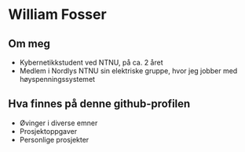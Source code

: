# William Fosser

## Om meg
* Kybernetikkstudent ved NTNU, på ca. 2 året
* Medlem i Nordlys NTNU sin elektriske gruppe, hvor jeg jobber med høyspenningssystemet

## Hva finnes på denne github-profilen
* Øvinger i diverse emner
* Prosjektoppgaver
* Personlige prosjekter
